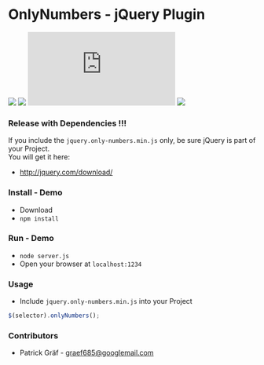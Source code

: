 # OnlyNumbers - jQuery Plugin

![](https://img.shields.io/npm/v/jquery-only-numbers.svg)
![](https://img.shields.io/npm/l/jquery-only-numbers.svg)
![](https://img.shields.io/github/size/graef685/OnlyNumbers/jquery.only-numbers.min.js)
![](https://img.shields.io/npm/dt/jquery-only-numbers.svg)

	

### Release with Dependencies !!!
If you include the ```jquery.only-numbers.min.js``` only, be sure jQuery is part of your Project.  
You will get it here:  
*  http://jquery.com/download/ 

### Install - Demo

* Download
* ``` npm install ``` 


### Run - Demo

* ``` node server.js ```
* Open your browser at ```localhost:1234 ```


### Usage

* Include ```jquery.only-numbers.min.js``` into your Project

```js
$(selector).onlyNumbers();
```

### Contributors

* Patrick Gräf - graef685@googlemail.com
